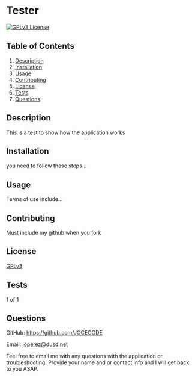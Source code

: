 # Tester
  
  [![GPLv3 License](https://img.shields.io/badge/License-GPL%20v3-yellow.svg)](https://opensource.org/licenses/)

## Table of Contents

1. [Description](#Description)
1. [Installation](#Installation)
1. [Usage](#Usage)
1. [Contributing](#Contributing)
1. [License](#License)
1. [Tests](#Tests)
1. [Questions](#Questions)

## Description
This is a test to show how the application works

## Installation
you need to follow these steps...

## Usage
Terms of use include...

## Contributing
Must include my github when you fork

## License
[GPLv3](https://choosealicense.com/licenses/gpl-3.0/)

## Tests
1 of 1

## Questions  
GitHub: https://github.com/JOCECODE  

Email: joperez@dusd.net

Feel free to email me with any questions with the application or troubleshooting. Provide your name and or contact info and I will get back to you ASAP.